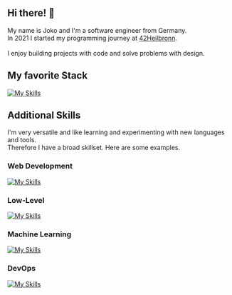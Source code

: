 <h2>Hi there! 👋</h2>

<div>
My name is Joko and I'm a software engineer from Germany.</br>
In 2021 I started my programming journey at <a href="https://www.42heilbronn.de/en/">42Heilbronn</a>.</br>
</br>
I enjoy building projects with code and solve problems with design.</br>
</div>

<h2>My favorite Stack</h2>

[![My Skills](https://skillicons.dev/icons?i=ts,react,next,postgres)](https://skillicons.dev) 

<h2>Additional Skills</h2>

I'm very versatile and like learning and experimenting with new languages and tools.</br>
Therefore I have a broad skillset. Here are some examples.

<h3>Web Development</h3>

[![My Skills](https://skillicons.dev/icons?i=vue,angular,react,next,java,spring,nodejs,go,mysql)](https://skillicons.dev)

<h3>Low-Level</h3>

[![My Skills](https://skillicons.dev/icons?i=c,cpp,rust)](https://skillicons.dev) 

<h3>Machine Learning</h3>

[![My Skills](https://skillicons.dev/icons?i=python)](https://skillicons.dev) 


<h3>DevOps</h3>

[![My Skills](https://skillicons.dev/icons?i=docker)](https://skillicons.dev) 


